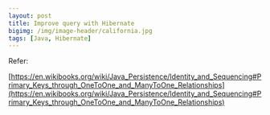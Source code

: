 ```yaml
---
layout: post
title: Improve query with Hibernate
bigimg: /img/image-header/california.jpg
tags: [Java, Hibernate]
---
```










Refer:

[https://en.wikibooks.org/wiki/Java_Persistence/Identity_and_Sequencing#Primary_Keys_through_OneToOne_and_ManyToOne_Relationships](https://en.wikibooks.org/wiki/Java_Persistence/Identity_and_Sequencing#Primary_Keys_through_OneToOne_and_ManyToOne_Relationships)